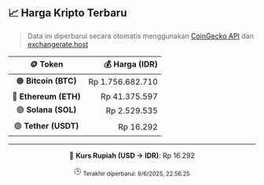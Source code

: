

<!-- HARGA_KRIPTO -->
## 📈 Harga Kripto Terbaru

> Data ini diperbarui secara otomatis menggunakan [CoinGecko API](https://www.coingecko.com/) dan [exchangerate.host](https://exchangerate.host/)

<div align="center">

| 🪙 Token | 💰 Harga (IDR) |
|:------:|---------------:|
| 🟠 **Bitcoin (BTC)**   | Rp 1.756.682.710 |
| 🔵 **Ethereum (ETH)**  | Rp 41.375.597 |
| 🟣 **Solana (SOL)**    | Rp 2.529.535 |
| 🟢 **Tether (USDT)**   | Rp 16.292 |

---

💱 **Kurs Rupiah (USD → IDR)**: Rp 16.292

🕒 <sub>Terakhir diperbarui: 9/6/2025, 22.56.25</sub>

</div>
<!-- /HARGA_KRIPTO -->
